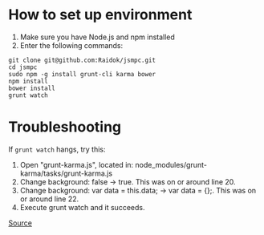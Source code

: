 
# How to set up environment

1. Make sure you have Node.js and npm installed
2. Enter the following commands:

```
git clone git@github.com:Raidok/jsmpc.git
cd jsmpc
sudo npm -g install grunt-cli karma bower
npm install
bower install
grunt watch
```

# Troubleshooting

If `grunt watch` hangs, try this:

1. Open "grunt-karma.js", located in: node_modules/grunt-karma/tasks/grunt-karma.js
2. Change background: false -> true. This was on or around line 20.
3. Change background: var data = this.data; -> var data = {};. This was on or around line 22.
4. Execute grunt watch and it succeeds.

[Source](https://github.com/ngbp/ng-boilerplate/issues/37)
